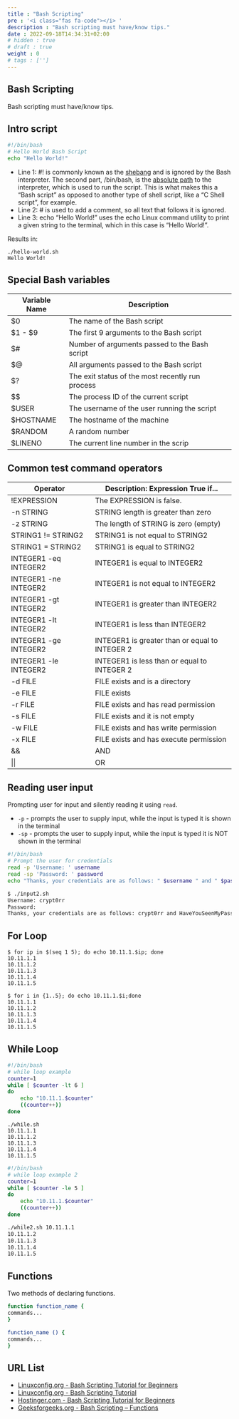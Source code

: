 ```yaml
---
title : "Bash Scripting"
pre : '<i class="fas fa-code"></i> '
description : "Bash scripting must have/know tips."
date : 2022-09-18T14:34:31+02:00
# hidden : true
# draft : true
weight : 0
# tags : ['']
---
```


## Bash Scripting

Bash scripting must have/know tips.

## Intro script

```bash
#!/bin/bash
# Hello World Bash Script
echo "Hello World!"
```

- Line 1: #! is commonly known as the [shebang](https://en.wikipedia.org/wiki/Shebang_(Unix)) and is ignored by the Bash interpreter. The second part, /bin/bash, is the [absolute path](http://www.linfo.org/absolute_pathname.html) to the interpreter, which is used to run the script. This is what makes this a “Bash script” as opposed to another type of shell script, like a “C Shell script”, for example.
- Line 2: # is used to add a comment, so all text that follows it is ignored.
- Line 3: echo “Hello World!” uses the echo Linux command utility to print a given string to the terminal, which in this case is “Hello World!”.

Results in:

```plain
./hello-world.sh
Hello World!
```

## Special Bash variables

| Variable Name | Description                                      |
| ------------- | ------------------------------------------------ |
| $0            | The name of the Bash script                      |
| $1 - $9       | The first 9 arguments to the Bash script         |
| $#            | Number of arguments passed to the Bash script    |
| $@            | All arguments passed to the Bash script          |
| $?            | The exit status of the most recently run process |
| $$            | The process ID of the current script             |
| $USER         | The username of the user running the script      |
| $HOSTNAME     | The hostname of the machine                      |
| $RANDOM       | A random number                                  |
| $LINENO       | The current line number in the scrip             |

## Common test command operators

| Operator              | Description: Expression True if...             |
| --------------------- | ---------------------------------------------- |
| !EXPRESSION           | The EXPRESSION is false.                       |
| -n STRING             | STRING length is greater than zero             |
| -z STRING             | The length of STRING is zero (empty)           |
| STRING1 != STRING2    | STRING1 is not equal to STRING2                |
| STRING1 = STRING2     | STRING1 is equal to STRING2                    |
| INTEGER1 -eq INTEGER2 | INTEGER1 is equal to INTEGER2                  |
| INTEGER1 -ne INTEGER2 | INTEGER1 is not equal to INTEGER2              |
| INTEGER1 -gt INTEGER2 | INTEGER1 is greater than INTEGER2              |
| INTEGER1 -lt INTEGER2 | INTEGER1 is less than INTEGER2                 |
| INTEGER1 -ge INTEGER2 | INTEGER1 is greater than or equal to INTEGER 2 |
| INTEGER1 -le INTEGER2 | INTEGER1 is less than or equal to INTEGER 2    |
| -d FILE               | FILE exists and is a directory                 |
| -e FILE               | FILE exists                                    |
| -r FILE               | FILE exists and has read permission            |
| -s FILE               | FILE exists and it is not empty                |
| -w FILE               | FILE exists and has write permission           |
| -x FILE               | FILE exists and has execute permission         |
| &&                    | AND                                            |
| \|\|                  | OR                                             |

## Reading user input

Prompting user for input and silently reading it using `read`.

- `-p` - prompts the user to supply input, while the input is typed it is shown in the terminal
- `-sp` - prompts the user to supply input, while the input is typed it is NOT shown in the terminal

```bash
#!/bin/bash
# Prompt the user for credentials
read -p 'Username: ' username
read -sp 'Password: ' password
echo "Thanks, your credentials are as follows: " $username " and " $password 

$ ./input2.sh
Username: crypt0rr
Password:
Thanks, your credentials are as follows: crypt0rr and HaveYouSeenMyPassword?
```

## For Loop

```plain
$ for ip in $(seq 1 5); do echo 10.11.1.$ip; done 
10.11.1.1
10.11.1.2
10.11.1.3
10.11.1.4
10.11.1.5
```

```plain
$ for i in {1..5}; do echo 10.11.1.$i;done 
10.11.1.1
10.11.1.2
10.11.1.3
10.11.1.4
10.11.1.5
```

## While Loop

```bash
#!/bin/bash
# while loop example
counter=1
while [ $counter -lt 6 ]
do
    echo "10.11.1.$counter"
    ((counter++))
done
```

```plain
./while.sh
10.11.1.1
10.11.1.2
10.11.1.3
10.11.1.4
10.11.1.5
```

```bash
#!/bin/bash
# while loop example 2
counter=1
while [ $counter -le 5 ]
do
    echo "10.11.1.$counter"
    ((counter++))
done

./while2.sh 10.11.1.1
10.11.1.2
10.11.1.3
10.11.1.4
10.11.1.5
```

## Functions

Two methods of declaring functions.

```bash
function function_name {
commands...
}
```

```bash
function_name () {
commands...
}
```

## URL List

- [Linuxconfig.org - Bash Scripting Tutorial for Beginners](https://linuxconfig.org/bash-scripting-tutorial-for-beginners)
- [Linuxconfig.org - Bash Scripting Tutorial](https://linuxconfig.org/bash-scripting-tutorial)
- [Hostinger.com - Bash Scripting Tutorial for Beginners](https://www.hostinger.com/tutorials/bash-function-tutorial-with-examples/)
- [Geeksforgeeks.org - Bash Scripting – Functions](https://www.geeksforgeeks.org/bash-scripting-functions/)
